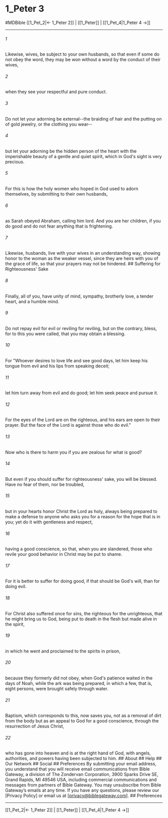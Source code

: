 # 1_Peter 3
#MDBible
[[1_Pet_2|← 1_Peter 2]] | [[1_Peter]] | [[1_Pet_4|1_Peter 4 →]]

***


###### 1 
Likewise, wives, be subject to your own husbands, so that even if some do not obey the word, they may be won without a word by the conduct of their wives, 

###### 2 
when they see your respectful and pure conduct. 

###### 3 
Do not let your adorning be external--the braiding of hair and the putting on of gold jewelry, or the clothing you wear-- 

###### 4 
but let your adorning be the hidden person of the heart with the imperishable beauty of a gentle and quiet spirit, which in God's sight is very precious. 

###### 5 
For this is how the holy women who hoped in God used to adorn themselves, by submitting to their own husbands, 

###### 6 
as Sarah obeyed Abraham, calling him lord. And you are her children, if you do good and do not fear anything that is frightening. 

###### 7 
Likewise, husbands, live with your wives in an understanding way, showing honor to the woman as the weaker vessel, since they are heirs with you of the grace of life, so that your prayers may not be hindered. ## Suffering for Righteousness' Sake 

###### 8 
Finally, all of you, have unity of mind, sympathy, brotherly love, a tender heart, and a humble mind. 

###### 9 
Do not repay evil for evil or reviling for reviling, but on the contrary, bless, for to this you were called, that you may obtain a blessing. 

###### 10 
For "Whoever desires to love life and see good days, let him keep his tongue from evil and his lips from speaking deceit; 

###### 11 
let him turn away from evil and do good; let him seek peace and pursue it. 

###### 12 
For the eyes of the Lord are on the righteous, and his ears are open to their prayer. But the face of the Lord is against those who do evil." 

###### 13 
Now who is there to harm you if you are zealous for what is good? 

###### 14 
But even if you should suffer for righteousness' sake, you will be blessed. Have no fear of them, nor be troubled, 

###### 15 
but in your hearts honor Christ the Lord as holy, always being prepared to make a defense to anyone who asks you for a reason for the hope that is in you; yet do it with gentleness and respect, 

###### 16 
having a good conscience, so that, when you are slandered, those who revile your good behavior in Christ may be put to shame. 

###### 17 
For it is better to suffer for doing good, if that should be God's will, than for doing evil. 

###### 18 
For Christ also suffered once for sins, the righteous for the unrighteous, that he might bring us to God, being put to death in the flesh but made alive in the spirit, 

###### 19 
in which he went and proclaimed to the spirits in prison, 

###### 20 
because they formerly did not obey, when God's patience waited in the days of Noah, while the ark was being prepared, in which a few, that is, eight persons, were brought safely through water. 

###### 21 
Baptism, which corresponds to this, now saves you, not as a removal of dirt from the body but as an appeal to God for a good conscience, through the resurrection of Jesus Christ, 

###### 22 
who has gone into heaven and is at the right hand of God, with angels, authorities, and powers having been subjected to him. ## About ## Help ## Our Network ## Social ## Preferences By submitting your email address, you understand that you will receive email communications from Bible Gateway, a division of The Zondervan Corporation, 3900 Sparks Drive SE, Grand Rapids, MI 49546 USA, including commercial communications and messages from partners of Bible Gateway. You may unsubscribe from Bible Gateway&rsquo;s emails at any time. If you have any questions, please review our [Privacy Policy] or email us at [privacy@biblegateway.com]. ## Preferences

***

[[1_Pet_2|← 1_Peter 2]] | [[1_Peter]] | [[1_Pet_4|1_Peter 4 →]]
